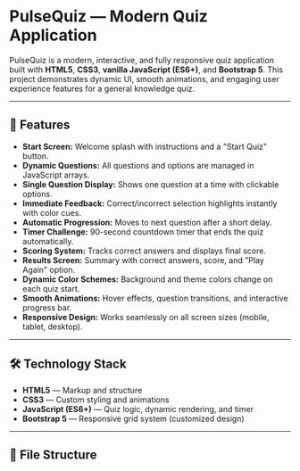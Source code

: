 # PulseQuiz — Modern Quiz Application

PulseQuiz is a modern, interactive, and fully responsive quiz application built with **HTML5**, **CSS3**, **vanilla JavaScript (ES6+)**, and **Bootstrap 5**. This project demonstrates dynamic UI, smooth animations, and engaging user experience features for a general knowledge quiz.

---

## 🌟 Features

- **Start Screen:** Welcome splash with instructions and a "Start Quiz" button.
- **Dynamic Questions:** All questions and options are managed in JavaScript arrays.
- **Single Question Display:** Shows one question at a time with clickable options.
- **Immediate Feedback:** Correct/incorrect selection highlights instantly with color cues.
- **Automatic Progression:** Moves to next question after a short delay.
- **Timer Challenge:** 90-second countdown timer that ends the quiz automatically.
- **Scoring System:** Tracks correct answers and displays final score.
- **Results Screen:** Summary with correct answers, score, and "Play Again" option.
- **Dynamic Color Schemes:** Background and theme colors change on each quiz start.
- **Smooth Animations:** Hover effects, question transitions, and interactive progress bar.
- **Responsive Design:** Works seamlessly on all screen sizes (mobile, tablet, desktop).

---

## 🛠️ Technology Stack

- **HTML5** — Markup and structure  
- **CSS3** — Custom styling and animations  
- **JavaScript (ES6+)** — Quiz logic, dynamic rendering, and timer  
- **Bootstrap 5** — Responsive grid system (customized design)  

---

## 📁 File Structure

